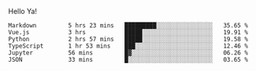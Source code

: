 Hello Ya!

<!--START_SECTION:waka-->

```text
Markdown         5 hrs 23 mins   █████████░░░░░░░░░░░░░░░░   35.65 %
Vue.js           3 hrs           █████░░░░░░░░░░░░░░░░░░░░   19.91 %
Python           2 hrs 57 mins   █████░░░░░░░░░░░░░░░░░░░░   19.58 %
TypeScript       1 hr 53 mins    ███░░░░░░░░░░░░░░░░░░░░░░   12.46 %
Jupyter          56 mins         █▓░░░░░░░░░░░░░░░░░░░░░░░   06.26 %
JSON             33 mins         █░░░░░░░░░░░░░░░░░░░░░░░░   03.65 %
```

<!--END_SECTION:waka-->
